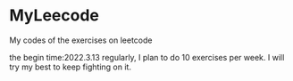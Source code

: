# MyLeecode
My codes of the exercises on leetcode

the begin time:2022.3.13
regularly, I plan to do 10 exercises per week. I will try my best to keep fighting on it.
